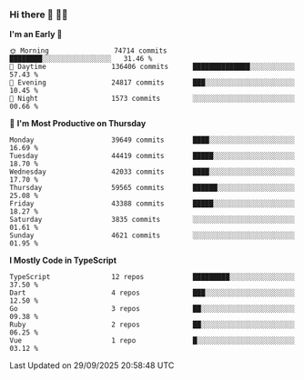 ### Hi there 👋 🧑‍💻



<!--START_SECTION:waka-->
**I'm an Early 🐤** 

```text
🌞 Morning                74714 commits       ████████░░░░░░░░░░░░░░░░░   31.46 % 
🌆 Daytime                136406 commits      ██████████████░░░░░░░░░░░   57.43 % 
🌃 Evening                24817 commits       ███░░░░░░░░░░░░░░░░░░░░░░   10.45 % 
🌙 Night                  1573 commits        ░░░░░░░░░░░░░░░░░░░░░░░░░   00.66 % 
```
📅 **I'm Most Productive on Thursday** 

```text
Monday                   39649 commits       ████░░░░░░░░░░░░░░░░░░░░░   16.69 % 
Tuesday                  44419 commits       █████░░░░░░░░░░░░░░░░░░░░   18.70 % 
Wednesday                42033 commits       ████░░░░░░░░░░░░░░░░░░░░░   17.70 % 
Thursday                 59565 commits       ██████░░░░░░░░░░░░░░░░░░░   25.08 % 
Friday                   43388 commits       █████░░░░░░░░░░░░░░░░░░░░   18.27 % 
Saturday                 3835 commits        ░░░░░░░░░░░░░░░░░░░░░░░░░   01.61 % 
Sunday                   4621 commits        ░░░░░░░░░░░░░░░░░░░░░░░░░   01.95 % 
```


**I Mostly Code in TypeScript** 

```text
TypeScript               12 repos            █████████░░░░░░░░░░░░░░░░   37.50 % 
Dart                     4 repos             ███░░░░░░░░░░░░░░░░░░░░░░   12.50 % 
Go                       3 repos             ██░░░░░░░░░░░░░░░░░░░░░░░   09.38 % 
Ruby                     2 repos             ██░░░░░░░░░░░░░░░░░░░░░░░   06.25 % 
Vue                      1 repo              █░░░░░░░░░░░░░░░░░░░░░░░░   03.12 % 
```




 Last Updated on 29/09/2025 20:58:48 UTC
<!--END_SECTION:waka-->


